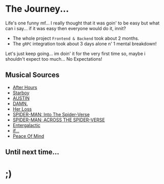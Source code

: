 # The Journey...

Life's one funny mf... I really thought that it was goin' to be easy but what can i say... if it was easy then everyone would do it, innit?

- The whole project `Frontend & Backend` took about 2 months.
- The `gRPC` integration took about 3 days alone n' 1 mental breakdown!

Let's just keep going... im doin' it for the very first time so, maybe i shouldn't expect too much... No Expectations!

## Musical Sources

- [After Hours](https://open.spotify.com/album/4yP0hdKOZPNshxUOjY0cZj)
- [Starboy](https://open.spotify.com/album/2ODvWsOgouMbaA5xf0RkJe)
- [AUSTIN](https://open.spotify.com/album/6r1lh7fHMB499vGKtIyJLy)
- [DAMN.](https://open.spotify.com/album/4eLPsYPBmXABThSJ821sqY)
- [Her Loss](https://open.spotify.com/album/5MS3MvWHJ3lOZPLiMxzOU6)
- [SPIDER-MAN: Into The Spider-Verse](https://open.spotify.com/album/35s58BRTGAEWztPo9WqCIs)
- [SPIDER-MAN: ACROSS THE SPIDER-VERSE](https://open.spotify.com/album/1bwbZJ6khPJyVpOaqgKsoZ)
- [Entergalactic](https://open.spotify.com/album/4aW4iDepQUl5ZCHd1Gli68)
- [if...](https://open.spotify.com/playlist/6ROrmnPhG1dB0IXG1zgY0Q)
- [Peace Of Mind](https://open.spotify.com/playlist/7611gkft61GOQMtpm6sgFR)

## Until next time...

# ;)
